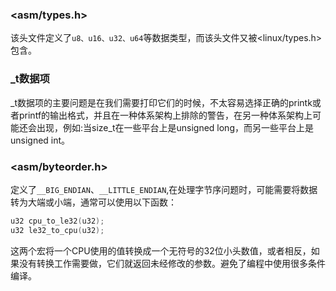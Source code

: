 ### <asm/types.h>  
该头文件定义了`u8、u16、u32、u64`等数据类型，而该头文件又被<linux/types.h>包含。


### **_t**数据项  
_t数据项的主要问题是在我们需要打印它们的时候，不太容易选择正确的printk或者printf的输出格式，并且在一种体系架构上排除的警告，在另一种体系架构上可能还会出现，例如:当size_t在一些平台上是unsigned long，而另一些平台上是unsigned int。

### <asm/byteorder.h>  
定义了`__BIG_ENDIAN`、`__LITTLE_ENDIAN`,在处理字节序问题时，可能需要将数据转为大端或小端，通常可以使用以下函数：
```C
u32 cpu_to_le32(u32);
u32 le32_to_cpu(u32);
```
这两个宏将一个CPU使用的值转换成一个无符号的32位小头数值，或者相反，如果没有转换工作需要做，它们就返回未经修改的参数。避免了编程中使用很多条件编译。